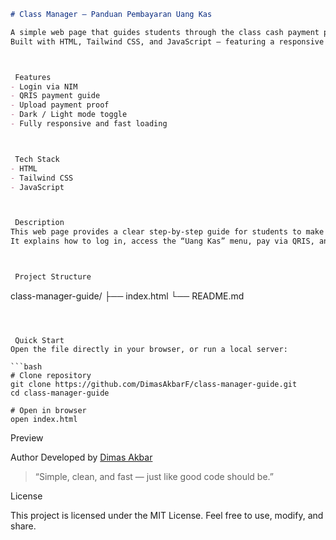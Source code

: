 
```markdown
# Class Manager – Panduan Pembayaran Uang Kas

A simple web page that guides students through the class cash payment process.  
Built with HTML, Tailwind CSS, and JavaScript — featuring a responsive layout and theme toggle (dark/light mode).



 Features
- Login via NIM  
- QRIS payment guide  
- Upload payment proof  
- Dark / Light mode toggle  
- Fully responsive and fast loading  



 Tech Stack
- HTML  
- Tailwind CSS  
- JavaScript  



 Description
This web page provides a clear step-by-step guide for students to make class cash payments.  
It explains how to log in, access the “Uang Kas” menu, pay via QRIS, and upload payment proof — all in a minimal, accessible, and responsive interface.



 Project Structure
```

class-manager-guide/
├── index.html
└── README.md

````



 Quick Start
Open the file directly in your browser, or run a local server:

```bash
# Clone repository
git clone https://github.com/DimasAkbarF/class-manager-guide.git
cd class-manager-guide

# Open in browser
open index.html
````


 Preview


Author
Developed by [Dimas Akbar](https://github.com/DimasAkbarF)

> “Simple, clean, and fast — just like good code should be.”



License

This project is licensed under the MIT License.
Feel free to use, modify, and share.
